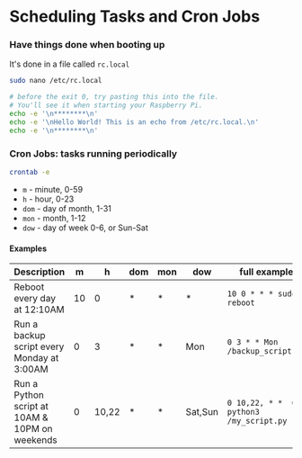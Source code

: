 # Scheduling Tasks and Cron Jobs

### Have things done when booting up

It's done in a file called `rc.local`

```bash
sudo nano /etc/rc.local

# before the exit 0, try pasting this into the file.
# You'll see it when starting your Raspberry Pi.
echo -e '\n********\n'
echo -e '\nHello World! This is an echo from /etc/rc.local.\n'
echo -e '\n********\n'
```

### Cron Jobs: tasks running periodically

```bash
crontab -e
```

* `m` - minute, 0-59
* `h` - hour, 0-23
* `dom` - day of month, 1-31
* `mon` - month, 1-12
* `dow` - day of week 0-6, or Sun-Sat

#### Examples

<table>
    <thead>
        <th>Description</th>
        <th>m</th>
        <th>h</th>
        <th>dom</th>
        <th>mon</th>
        <th>dow</th>
        <th>full example</th>
    </thead>
    <tbody>
        <tr>
            <td>Reboot every day at 12:10AM</td>
            <td>10</td>
            <td>0</td>
            <td>*</td>
            <td>*</td>
            <td>*</td>
            <td><code>10 0 * * * sudo reboot</code></td>
        </tr>
        <tr>
            <td>Run a backup script every Monday at 3:00AM</td>
            <td>0</td>
            <td>3</td>
            <td>*</td>
            <td>*</td>
            <td>Mon</td>
            <td><code>0 3 * * Mon /backup_script.sh</code></td>
        </tr>
        <tr>
            <td>Run a Python script at 10AM & 10PM on weekends</td>
            <td>0</td>
            <td>10,22</td>
            <td>*</td>
            <td>*</td>
            <td>Sat,Sun</td>
            <td><code>0 10,22, * *  6,0 python3 /my_script.py</code></td>
        </tr>
    </tbody>
</table>